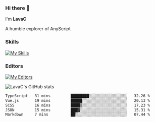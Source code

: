 ### Hi there 👋
I'm **LavaC**

A humble explorer of AnyScript

### Skills
[![My Skills](https://skillicons.dev/icons?i=js,ts,vue,nodejs,nuxtjs,astro,solidjs,tailwind)](https://skillicons.dev)

### Editors
[![My Editors](https://skillicons.dev/icons?i=neovim,vscode)](https://skillicons.dev)

![LavaC's GitHub stats](https://github-readme-stats.vercel.app/api?username=LavaCxx&show_icons=true&theme=synthwave)

<!--START_SECTION:waka-->

```txt
TypeScript   31 mins         ████████░░░░░░░░░░░░░░░░░   32.26 %
Vue.js       19 mins         █████░░░░░░░░░░░░░░░░░░░░   20.13 %
SCSS         16 mins         ████▒░░░░░░░░░░░░░░░░░░░░   17.23 %
JSON         15 mins         ███▓░░░░░░░░░░░░░░░░░░░░░   15.31 %
Markdown     7 mins          ██░░░░░░░░░░░░░░░░░░░░░░░   07.44 %
```

<!--END_SECTION:waka-->
